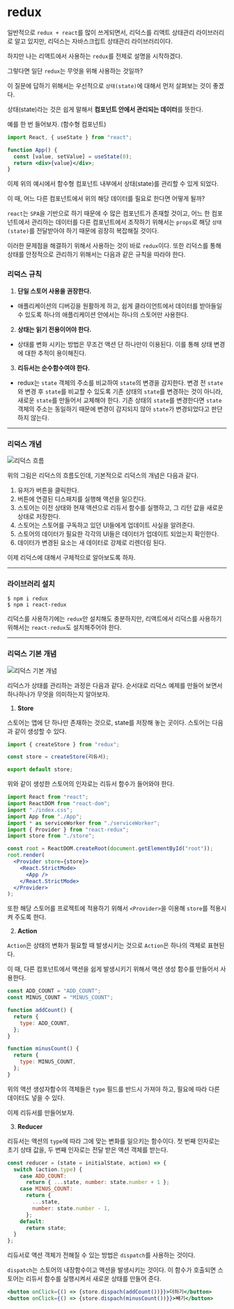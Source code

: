 # **redux**

일반적으로 `redux + react`를 많이 쓰게되면서, 리덕스를 리액트 상태관리 라이브러리로 알고 있지만, 리덕스는 자바스크립트 상태관리 라이브러리이다.

하지만 나는 리액트에서 사용하는 `redux`를 전제로 설명을 시작하겠다.

그렇다면 일단 `redux`는 무엇을 위해 사용하는 것일까?

이 질문에 답하기 위해서는 우선적으로 `상태(state)`에 대해서 먼저 살펴보는 것이 좋겠다.

상태(state)라는 것은 쉽게 말해서 **컴포넌트 안에서 관리되는 데이터**를 뜻한다.

예를 한 번 들어보자. (함수형 컴포넌트)

```jsx
import React, { useState } from "react";

function App() {
  const [value, setValue] = useState(0);
  return <div>{value}</div>;
}
```

이제 위의 예시에서 함수형 컴포넌트 내부에서 상태(state)를 관리할 수 있게 되었다.

이 때, 어느 다른 컴포넌트에서 위의 해당 데이터를 필요로 한다면 어떻게 될까?

`react`는 `SPA`을 기반으로 하기 때문에 수 많은 컴포넌트가 존재할 것이고, 어느 한 컴포넌트에서 관리하는 데이터를 다른 컴포넌트에서 조작하기 위해서는 `props`로 해당 `상태(state)`를 전달받아야 하기 때문에 굉장히 복잡해질 것이다.

이러한 문제점을 해결하기 위해서 사용하는 것이 바로 `redux`이다. 또한 리덕스를 통해 상태를 안정적으로 관리하기 위해서는 다음과 같은 규칙을 따라야 한다.

### **리덕스 규칙**

1. **단일 스토어 사용을 권장한다.**

- 애플리케이션의 디버깅을 원활하게 하고, 쉽게 클라이언트에서 데이터를 받아들일수 있도록 하나의 애플리케이션 안에서는 하나의 스토어만 사용한다.

2. **상태는 읽기 전용이어야 한다.**

- 상태를 변화 시키는 방법은 무조건 액션 단 하나만이 이용된다. 이를 통해 상태 변경에 대한 추적이 용이해진다.

3. **리듀서는 순수함수여야 한다.**

- redux는 `state` 객체의 주소를 비교하여 `state`의 변경을 감지한다. 변경 전 `state`와 변경 후 `state`를 비교할 수 있도록 기존 상태의 `state`를 변경하는 것이 아니라, 새로운 `state`를 만들어서 교체해야 한다. 기존 상태의 `state`를 변경한다면 `state` 객체의 주소는 동일하기 때문에 변경이 감지되지 않아 `state`가 변경되었다고 판단하지 않는다.

---

### **리덕스 개념**

![리덕스 흐름](https://kyun2da.dev/c98922b5a476e12b853576324f12f5c4/redux-data-flow.gif)

위의 그림은 리덕스의 흐름도인데, 기본적으로 리덕스의 개념은 다음과 같다.

1. 유저가 버튼을 클릭한다.
2. 버튼에 연결된 디스패치를 실행해 액션을 일으킨다.
3. 스토어는 이전 상태와 현재 액션으로 리듀서 함수를 실행하고, 그 리턴 값을 새로운 상태로 저장한다.
4. 스토어는 스토어를 구독하고 있던 UI들에게 업데이트 사실을 알려준다.
5. 스토어의 데이터가 필요한 각각의 UI들은 데이터가 업데이트 되었는지 확인한다.
6. 데이터가 변경된 요소는 새 데이터로 강제로 리렌더링 된다.

이제 리덕스에 대해서 구체적으로 알아보도록 하자.

---

### **라이브러리 설치**

```
$ npm i redux
$ npm i react-redux
```

리덕스를 사용하기에는 `redux`만 설치해도 충분하지만, 리액트에서 리덕스를 사용하기 위해서는 `react-redux`도 설치해주어야 한다.

---

### **리덕스 기본 개념**

![리덕스 기본 개념](https://image.toast.com/aaaabcy/post/1598521393339redux.png)

리덕스가 상태를 관리하는 과정은 다음과 같다. 순서대로 리덕스 예제를 만들어 보면서 하나하나가 무엇을 의미하는지 알아보자.

1. **Store**

스토어는 앱에 단 하나만 존재하는 것으로, state를 저장해 놓는 곳이다. 스토어는 다음과 같이 생성할 수 있다.

```jsx
import { createStore } from "redux";

const store = createStore(리듀서);

export default store;
```

위와 같이 생성한 스토어의 인자로는 리듀서 함수가 들어와야 한다.

```jsx
import React from "react";
import ReactDOM from "react-dom";
import "./index.css";
import App from "./App";
import * as serviceWorker from "./serviceWorker";
import { Provider } from "react-redux";
import store from "./store";

const root = ReactDOM.createRoot(document.getElementById("root"));
root.render(
  <Provider store={store}>
    <React.StrictMode>
      <App />
    </React.StrictMode>
  </Provider>
);
```

또한 해당 스토어를 프로젝트에 적용하기 위해서 `<Provider>`을 이용해 `store`를 적용시켜 주도록 한다.

2. **Action**

`Action`은 상태의 변화가 필요할 때 발생시키는 것으로 `Action`은 하나의 객체로 표현된다.

이 때, 다른 컴포넌트에서 액션을 쉽게 발생시키기 위해서 액션 생성 함수를 만들어서 사용한다.

```jsx
const ADD_COUNT = "ADD_COUNT";
const MINUS_COUNT = "MINUS_COUNT";

function addCount() {
  return {
    type: ADD_COUNT,
  };
}

function minusCount() {
  return {
    type: MINUS_COUNT,
  };
}
```

위의 액션 생성자함수의 객체들은 `type` 필드를 반드시 가져야 하고, 필요에 따라 다른 데이터도 넣을 수 있다.

이제 리듀서를 만들어보자.

3. **Reducer**

리듀서는 액션의 `type`에 따라 그에 맞는 변화를 일으키는 함수이다. 첫 번째 인자로는 초기 상태 값을, 두 번째 인자로는 전달 받은 액션 객체를 받는다.

```jsx
const reducer = (state = initialState, action) => {
  switch (action.type) {
    case ADD_COUNT:
      return { ...state, number: state.number + 1 };
    case MINUS_COUNT:
      return {
        ...state,
        number: state.number - 1,
      };
    default:
      return state;
  }
};
```

리듀서로 액션 객체가 전해질 수 있는 방법은 `dispatch`를 사용하는 것이다.

`dispatch`는 스토어의 내장함수이고 액션을 발생시키는 것이다. 이 함수가 호출되면 스토어는 리듀서 함수를 실행시켜서 새로운 상태를 만들어 준다.

```jsx
<button onClick={() => {store.dispach(addCount())}}>더하기</button>
<button onClick={() => {store.dispach(minusCount())}}>빼기</button>
```
